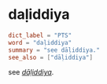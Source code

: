 # daḷiddiya

``` toml
dict_label = "PTS"
word = "daḷiddiya"
summary = "see dāḷiddiya."
see_also = ["dāḷiddiya"]
```

see *[dāḷiddiya](dāḷiddiya.md)*.

